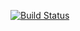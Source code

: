 [![Build Status](https://travis-ci.org/gutierrezje/CSE-110-Travis.svg?branch=master)](https://travis-ci.org/gutierrezje/CSE-110-Travis)
